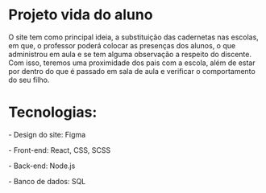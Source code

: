 # Projeto vida do aluno

<p>O site tem como principal ideia, a substituição das cadernetas nas escolas, em que, o professor poderá colocar as presenças dos alunos, o que administrou em aula e se tem alguma observação a respeito do discente.
Com isso, teremos uma proximidade dos pais com a escola, além de estar por dentro do que é passado em sala de aula e verificar o comportamento do seu filho.</p>

<h1>Tecnologias:</h1>

<p>- Design do site: Figma</p>
<p>- Front-end: React, CSS, SCSS</p>
<p>- Back-end: Node.js</p>
<p>- Banco de dados: SQL</p>



